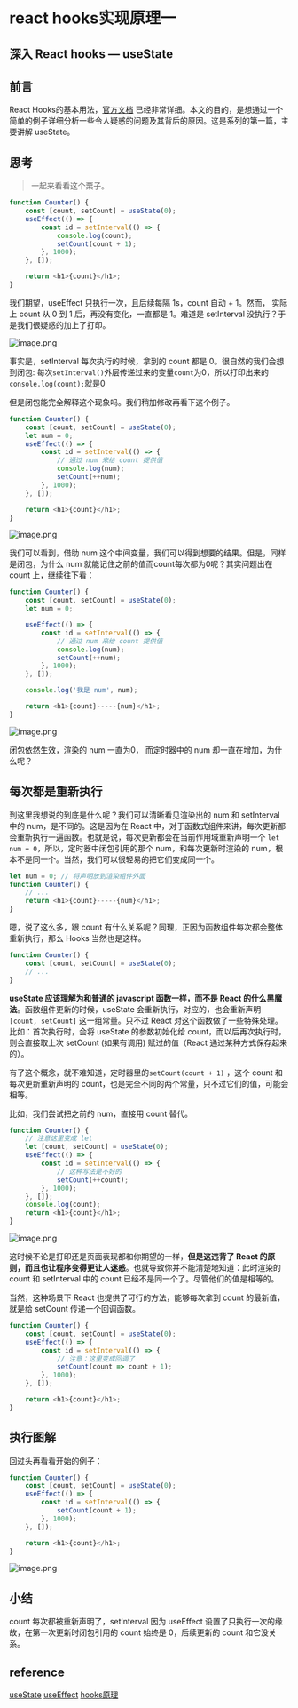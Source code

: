 # react hooks实现原理一

## 深入 React hooks  — useState

## 前言

React Hooks的基本用法，[官方文档](https://react.docschina.org/docs/hooks-intro.html) 已经非常详细。本文的目的，是想通过一个简单的例子详细分析一些令人疑惑的问题及其背后的原因。这是系列的第一篇，主要讲解 useState。

## 思考

> 一起来看看这个栗子。

``` javascript
function Counter() {
    const [count, setCount] = useState(0);
    useEffect(() => {
        const id = setInterval(() => {
            console.log(count);
            setCount(count + 1);
        }, 1000);
    }, []);

    return <h1>{count}</h1>;
}
```

我们期望，useEffect 只执行一次，且后续每隔 1s，count 自动 + 1。然而， 实际上 count 从 0 到 1 后，再没有变化，一直都是 1。难道是 setInterval 没执行？于是我们很疑惑的加上了打印。

![image.png](../Image/React/12.png)

事实是，setInterval 每次执行的时候，拿到的 count 都是 0。很自然的我们会想到闭包: 每次`setInterval()`外层传递过来的变量`count`为0，所以打印出来的`console.log(count);`就是0

但是闭包能完全解释这个现象吗。我们稍加修改再看下这个例子。

``` javascript
function Counter() {
    const [count, setCount] = useState(0);
    let num = 0;
    useEffect(() => {
        const id = setInterval(() => {
            // 通过 num 来给 count 提供值
            console.log(num);
            setCount(++num);
        }, 1000);
    }, []);

    return <h1>{count}</h1>;
}
```

![image.png](../Image/React/13.png)

我们可以看到，借助 num 这个中间变量，我们可以得到想要的结果。但是，同样是闭包，为什么 num 就能记住之前的值而count每次都为0呢？其实问题出在 count 上，继续往下看：

```javascript
function Counter() {
    const [count, setCount] = useState(0);
    let num = 0;

    useEffect(() => {
        const id = setInterval(() => {
            // 通过 num 来给 count 提供值
            console.log(num);
            setCount(++num);
        }, 1000);
    }, []);

    console.log('我是 num', num);

    return <h1>{count}-----{num}</h1>;
}
```

![image.png](../Image/React/15.png)

闭包依然生效，渲染的 num 一直为0， 而定时器中的 num 却一直在增加，为什么呢？

## 每次都是重新执行

到这里我想说的到底是什么呢？我们可以清晰看见渲染出的 num 和 setInterval 中的 num，是不同的。这是因为在 React 中，对于函数式组件来讲，每次更新都会重新执行一遍函数。也就是说，每次更新都会在当前作用域重新声明一个 `let num = 0`，所以，定时器中闭包引用的那个 num，和每次更新时渲染的 num，根本不是同一个。当然，我们可以很轻易的把它们变成同一个。

``` javascript
let num = 0; // 将声明放到渲染组件外面
function Counter() {
    // ...
    return <h1>{count}-----{num}</h1>;
}
```

嗯，说了这么多，跟 count 有什么关系呢？同理，正因为函数组件每次都会整体重新执行，那么 Hooks 当然也是这样。

``` javascript
function Counter() {
    const [count, setCount] = useState(0);
    // ...
}
```

**useState 应该理解为和普通的 javascript 函数一样，而不是 React 的什么黑魔法**。函数组件更新的时候，useState 会重新执行，对应的，也会重新声明 `[count, setCount]` 这一组常量。只不过 React 对这个函数做了一些特殊处理。比如：首次执行时，会将 useState 的参数初始化给 count，而以后再次执行时，则会直接取上次 setCount (如果有调用) 赋过的值（React 通过某种方式保存起来的）。

有了这个概念，就不难知道，定时器里的`setCount(count + 1)` ，这个 count 和每次更新重新声明的 count，也是完全不同的两个常量，只不过它们的值，可能会相等。

比如，我们尝试把之前的 num，直接用 count 替代。

``` javascript
function Counter() {
    // 注意这里变成 let
    let [count, setCount] = useState(0);
    useEffect(() => {
        const id = setInterval(() => {
            // 这种写法是不好的
            setCount(++count);
        }, 1000);
    }, []);
    console.log(count);
    return <h1>{count}</h1>;
}
```

![image.png](../Image/React/16.png)

这时候不论是打印还是页面表现都和你期望的一样，**但是这违背了 React 的原则，而且也让程序变得更让人迷惑**。也就导致你并不能清楚地知道：此时渲染的 count 和 setInterval 中的 count 已经不是同一个了。尽管他们的值是相等的。


当然，这种场景下 React 也提供了可行的方法，能够每次拿到 count 的最新值，就是给 setCount 传递一个回调函数。

``` javascript
function Counter() {
    const [count, setCount] = useState(0);
    useEffect(() => {
        const id = setInterval(() => {
            // 注意：这里变成回调了
            setCount(count => count + 1);
        }, 1000);
    }, []);

    return <h1>{count}</h1>;
}
```

## 执行图解

回过头再看看开始的例子：

``` javascript
function Counter() {
    const [count, setCount] = useState(0);
    useEffect(() => {
        const id = setInterval(() => {
            setCount(count + 1);
        }, 1000);
    }, []);

    return <h1>{count}</h1>;
}
```

![image.png](../Image/React/17.jpg)

## 小结

count 每次都被重新声明了，setInterval 因为 useEffect 设置了只执行一次的缘故，在第一次更新时闭包引用的 count 始终是 0，后续更新的 count 和它没关系。





























## reference

[useState](https://zhuanlan.zhihu.com/p/82589347)
[useEffect](https://zhuanlan.zhihu.com/p/85192975)
[hooks原理](https://zhuanlan.zhihu.com/p/88734130)
